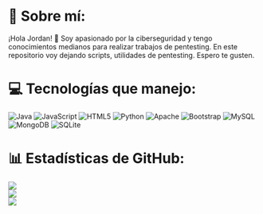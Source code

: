 # 💫 Sobre mí:
¡Hola Jordan! 👋 Soy apasionado por la ciberseguridad y tengo conocimientos medianos para realizar trabajos de pentesting.
En este repositorio voy dejando scripts, utilidades de pentesting. Espero te gusten.


# 💻 Tecnologías que manejo:
![Java](https://img.shields.io/badge/java-%23ED8B00.svg?style=for-the-badge&logo=openjdk&logoColor=white) ![JavaScript](https://img.shields.io/badge/javascript-%23323330.svg?style=for-the-badge&logo=javascript&logoColor=%23F7DF1E) ![HTML5](https://img.shields.io/badge/html5-%23E34F26.svg?style=for-the-badge&logo=html5&logoColor=white) ![Python](https://img.shields.io/badge/python-3670A0?style=for-the-badge&logo=python&logoColor=ffdd54) ![Apache](https://img.shields.io/badge/apache-%23D42029.svg?style=for-the-badge&logo=apache&logoColor=white) ![Bootstrap](https://img.shields.io/badge/bootstrap-%238511FA.svg?style=for-the-badge&logo=bootstrap&logoColor=white) ![MySQL](https://img.shields.io/badge/mysql-%2300000f.svg?style=for-the-badge&logo=mysql&logoColor=white) ![MongoDB](https://img.shields.io/badge/MongoDB-%234ea94b.svg?style=for-the-badge&logo=mongodb&logoColor=white) ![SQLite](https://img.shields.io/badge/sqlite-%2307405e.svg?style=for-the-badge&logo=sqlite&logoColor=white)
# 📊 Estadísticas de GitHub:
![](https://github-readme-stats.vercel.app/api?username=onix&theme=tokyonight&hide_border=false&include_all_commits=false&count_private=false)<br/>
![](https://github-readme-streak-stats.herokuapp.com/?user=onix&theme=tokyonight&hide_border=false)<br/>
![](https://github-readme-stats.vercel.app/api/top-langs/?username=onix&theme=tokyonight&hide_border=false&include_all_commits=false&count_private=false&layout=compact)


